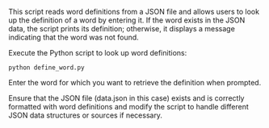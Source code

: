 This script reads word definitions from a JSON file and allows users to look up the definition of a word by entering it. If the word exists in the JSON data, the script prints its definition; otherwise, it displays a message indicating that the word was not found.

Execute the Python script to look up word definitions:

``python define_word.py``

Enter the word for which you want to retrieve the definition when prompted.

Ensure that the JSON file (data.json in this case) exists and is correctly formatted with word definitions and modify the script to handle different JSON data structures or sources if necessary.
